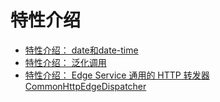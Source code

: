 # 特性介绍

* [特性介绍： date和date-time](features/date-time.md)
* [特性介绍： 泛化调用](features/invoker.md)
* [特性介绍： Edge Service 通用的 HTTP 转发器 CommonHttpEdgeDispatcher](features/http-dispatcher.md)
